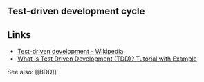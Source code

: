 ## Test-driven development cycle


## Links
- [Test-driven development - Wikipedia](https://en.wikipedia.org/wiki/Test-driven_development)
- [What is Test Driven Development (TDD)? Tutorial with Example](https://www.guru99.com/test-driven-development.html)

See also: [[BDD]]